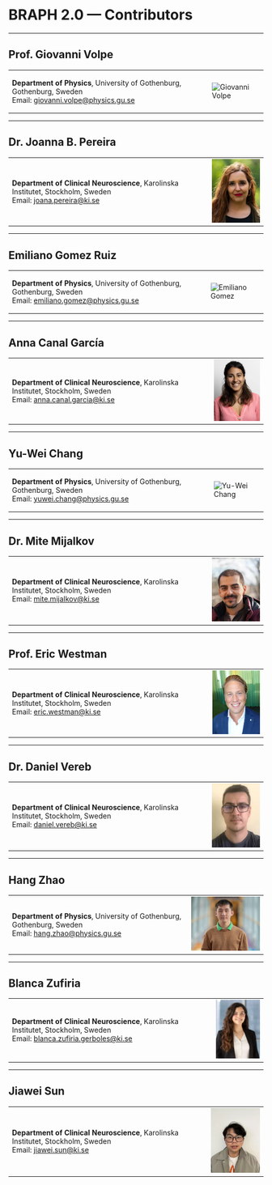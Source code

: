 # BRAPH 2.0 — Contributors

---

## Prof. Giovanni Volpe
<table>
<tr>
<td>

**Department of Physics**, University of Gothenburg, Gothenburg, Sweden  
Email: [giovanni.volpe@physics.gu.se](mailto:giovanni.volpe@physics.gu.se)

</td>
<td>

<img src="figures/giovanni_volpe.png" alt="Giovanni Volpe" width="250"/>

</td>
</tr>
</table>

---

## Dr. Joanna B. Pereira
<table>
<tr>
<td>

**Department of Clinical Neuroscience**, Karolinska Institutet, Stockholm, Sweden  
Email: [joana.pereira@ki.se](mailto:joana.pereira@ki.se)

</td>
<td>

<img src="figures/joana_pereira.png" alt="Joanna Pereira" width="150"/>

</td>
</tr>
</table>

---

## Emiliano Gomez Ruiz
<table>
<tr>
<td>

**Department of Physics**, University of Gothenburg, Gothenburg, Sweden  
Email: [emiliano.gomez@physics.gu.se](mailto:emiliano.gomez@physics.gu.se)

</td>
<td>

<img src="figures/emiliano_gomez.png" alt="Emiliano Gomez" width="250"/>

</td>
</tr>
</table>

---

## Anna Canal García
<table>
<tr>
<td>

**Department of Clinical Neuroscience**, Karolinska Institutet, Stockholm, Sweden  
Email: [anna.canal.garcia@ki.se](mailto:anna.canal.garcia@ki.se)

</td>
<td>

<img src="figures/anna_canal.png" alt="Anna Canal" width="150"/>

</td>
</tr>
</table>

---

## Yu-Wei Chang
<table>
<tr>
<td>

**Department of Physics**, University of Gothenburg, Gothenburg, Sweden  
Email: [yuwei.chang@physics.gu.se](mailto:yuwei.chang@physics.gu.se)

</td>
<td>

<img src="figures/yuwei_chang.png" alt="Yu-Wei Chang" width="250"/>

</td>
</tr>
</table>

---

## Dr. Mite Mijalkov
<table>
<tr>
<td>

**Department of Clinical Neuroscience**, Karolinska Institutet, Stockholm, Sweden  
Email: [mite.mijalkov@ki.se](mailto:mite.mijalkov@ki.se)

</td>
<td>

<img src="figures/mite_mijalkov.png" alt="Mite Mijalkov" width="150"/>

</td>
</tr>
</table>

---

## Prof. Eric Westman
<table>
<tr>
<td>

**Department of Clinical Neuroscience**, Karolinska Institutet, Stockholm, Sweden  
Email: [eric.westman@ki.se](mailto:eric.westman@ki.se)

</td>
<td>

<img src="figures/eric_westman.png" alt="Eric Westman" width="150"/>

</td>
</tr>
</table>

---

## Dr. Daniel Vereb
<table>
<tr>
<td>

**Department of Clinical Neuroscience**, Karolinska Institutet, Stockholm, Sweden  
Email: [daniel.vereb@ki.se](mailto:daniel.vereb@ki.se)

</td>
<td>

<img src="figures/daniel_vereb.png" alt="Daniel Vereb" width="150"/>

</td>
</tr>
</table>

---

## Hang Zhao
<table>
<tr>
<td>

**Department of Physics**, University of Gothenburg, Gothenburg, Sweden  
Email: [hang.zhao@physics.gu.se](mailto:hang.zhao@physics.gu.se)

</td>
<td>

<img src="figures/hang_zhao.png" alt="Hang Zhao" width="250"/>

</td>
</tr>
</table>

---

## Blanca Zufiria
<table>
<tr>
<td>

**Department of Clinical Neuroscience**, Karolinska Institutet, Stockholm, Sweden  
Email: [blanca.zufiria.gerboles@ki.se](mailto:blanca.zufiria.gerboles@ki.se)

</td>
<td>

<img src="figures/blanca_zufiria.png" alt="Blanca Zufiria" width="150"/>

</td>
</tr>
</table>

---

## Jiawei Sun
<table>
<tr>
<td>

**Department of Clinical Neuroscience**, Karolinska Institutet, Stockholm, Sweden  
Email: [jiawei.sun@ki.se](mailto:jiawei.sun@ki.se)

</td>
<td>

<img src="figures/jiawei_sun.png" alt="Jiawei Sun" width="150"/>

</td>
</tr>
</table>
